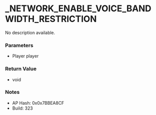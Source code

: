 # _NETWORK_ENABLE_VOICE_BANDWIDTH_RESTRICTION

No description available.

### Parameters
* Player player

### Return Value
* void

### Notes
* AP Hash: 0x0x7BBEA8CF
* Build: 323

